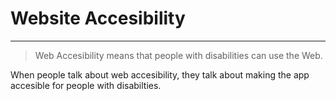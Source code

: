 # Website Accesibility

---

> Web Accesibility means that people with disabilities can use the Web.

When people talk about web accesibility, they talk about making the app accesible for people with disabilties.
